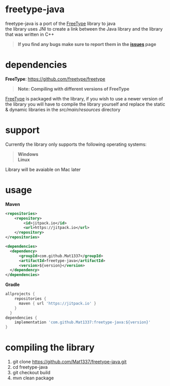 # freetype-java

freetype-java is a port of the [FreeType](https://github.com/freetype/freetype) library to java   
the library uses JNI to create a link between the Java library and the library that was written in C++

> **If you find any bugs make sure to report them in the [issues](https://github.com/Mat1337/freetype-java/issues) page**

# dependencies

**FreeType**: https://github.com/freetype/freetype

> **Note: Compiling with different versions of FreeType**

[FreeType](https://github.com/freetype/freetype) is packaged with the library, if you wish to use a newer version of the library you will have to compile the library yourself and replace the static & dynamic libraries in the *src/main/resources* directory

# support

Currently the library only supports the following operating systems:

> **Windows**   
> **Linux**   

Library will be avaiable on Mac later   

# usage

**Maven**   

```xml
<repositories>
    <repository>
        <id>jitpack.io</id>
        <url>https://jitpack.io</url>
    </repository>
</repositories>

<dependencies>
  <dependency>
      <groupId>com.github.Mat1337</groupId>
      <artifactId>freetype-java</artifactId>
      <version>${version}</version>
  </dependency>
</dependencies>
```

**Gradle**

```gradle
allprojects {
    repositories {
      maven { url 'https://jitpack.io' }
    }
  }
dependencies {
    implementation 'com.github.Mat1337:freetype-java:${version}'
}
```

# compiling the library

1) git clone https://github.com/Mat1337/freetype-java.git
2) cd freetype-java
3) git checkout build
4) mvn clean package
